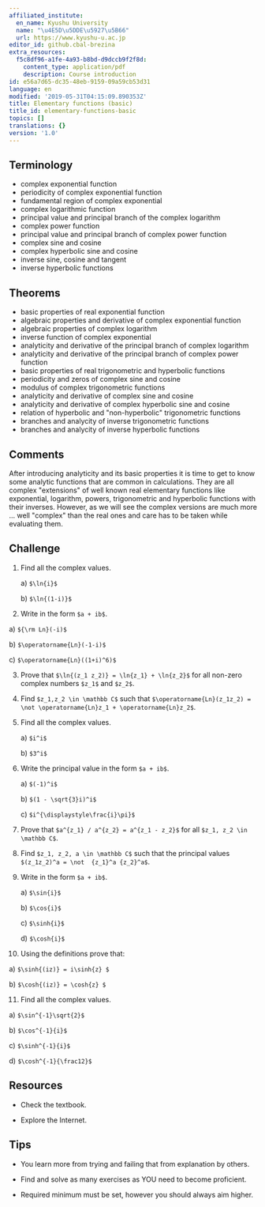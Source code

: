 ```yaml
---
affiliated_institute:
  en_name: Kyushu University
  name: "\u4E5D\u5DDE\u5927\u5B66"
  url: https://www.kyushu-u.ac.jp
editor_id: github.cbal-brezina
extra_resources:
  f5c8df96-a1fe-4a93-b8bd-d9dccb9f2f8d:
    content_type: application/pdf
    description: Course introduction
id: e56a7d65-dc35-48eb-9159-09a59cb53d31
language: en
modified: '2019-05-31T04:15:09.890353Z'
title: Elementary functions (basic)
title_id: elementary-functions-basic
topics: []
translations: {}
version: '1.0'
---
```


## Terminology 
- complex exponential function
- periodicity of complex exponential function
- fundamental region of complex exponential
- complex logarithmic function
- principal value and principal branch  of the complex logarithm 
-  complex power function
-  principal value and principal branch of complex power function
- complex sine and cosine
- complex hyperbolic sine and cosine
- inverse sine, cosine and tangent
- inverse hyperbolic functions








## Theorems

- basic properties of real exponential function
- algebraic properties and derivative of complex exponential function
- algebraic properties of complex logarithm
- inverse function of complex exponential
- analyticity and derivative of the principal branch of  complex logarithm
- analyticity and derivative  of the principal branch of  complex power function
- basic properties of real trigonometric and hyperbolic functions
- periodicity and zeros of complex sine and cosine
- modulus of complex trigonometric functions
- analyticity and derivative of complex sine and cosine
- analyticity and derivative of complex hyperbolic sine and cosine
- relation of hyperbolic and "non-hyperbolic" trigonometric functions
- branches and analycity of inverse trigonometric functions
- branches and analycity of inverse hyperbolic functions





## Comments

After introducing analyticity and its basic properties it is time to get to know some analytic functions that are common in calculations. They are all complex "extensions" of  well known real elementary functions like exponential, logarithm, powers, trigonometric and hyperbolic functions with their inverses. However, as we will see the complex versions are much more ... well "complex" than the real ones and care has to be taken while evaluating them.






## Challenge

1.  Find all the complex values.

    a) `$\ln{i}$`
    
    b) `$\ln{(1-i)}$`
    

2. Write in the form `$a + ib$`.
    
  a) `${\rm Ln}(-i)$`
    
  b) `$\operatorname{Ln}(-1-i)$`
    
  c) `$\operatorname{Ln}((1+i)^6)$`

3. Prove that `$\ln{(z_1 z_2)} = \ln{z_1} + \ln{z_2}$` for all non-zero complex numbers `$z_1$` and `$z_2$`. 

4. Find `$z_1,z_2 \in \mathbb C$` such that `$\operatorname{Ln}(z_1z_2) = \not \operatorname{Ln}z_1 + \operatorname{Ln}z_2$`.

5. Find all the complex values.
    
    a) `$i^i$`

    b) `$3^i$`
    
6. Write the principal value in the form `$a + ib$`.    

    a) `$(-1)^i$`
    
    b) `$(1 - \sqrt{3}i)^i$`
    
    c) `$i^{\displaystyle\frac{i}\pi}$`
    
7. Prove that `$a^{z_1} / a^{z_2} = a^{z_1 - z_2}$` for all `$z_1, z_2 \in \mathbb C$`.

8. Find `$z_1, z_2, a \in \mathbb C$` such that the principal values `$(z_1z_2)^a = \not  {z_1}^a {z_2}^a$`.


9. Write in the form `$a + ib$`.

   a) `$\sin{i}$`
   
   b) `$\cos{i}$`
   
   c) `$\sinh{i}$`
   
   d) `$\cosh{i}$`
   
   
10. Using the definitions prove that:

   a) `$\sinh{(iz)} = i\sinh{z} $`
   
   b) `$\cosh{(iz)} = \cosh{z} $`

11. Find all the complex values.

   a) `$\sin^{-1}\sqrt{2}$`
   
   b) `$\cos^{-1}{i}$`
   
   c) `$\sinh^{-1}{i}$`
   
   d) `$\cosh^{-1}{\frac12}$`









## Resources

- Check the textbook.


- Explore the Internet.


## Tips


- You learn more from trying and failing that from  explanation by others.

- Find and solve as many exercises as YOU need to become proficient.

- Required minimum must be set, however you should always aim higher.







